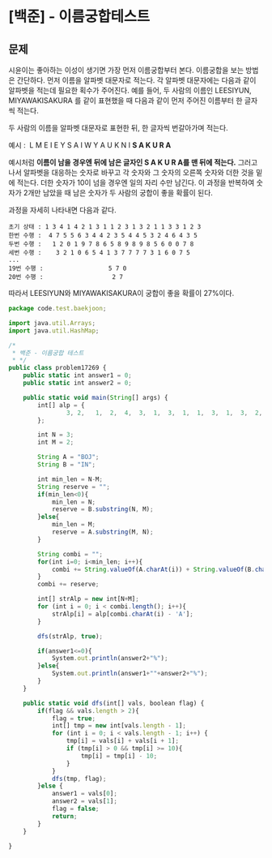 # [백준] - 이름궁합테스트

## 문제

시윤이는 좋아하는 이성이 생기면 가장 먼저 이름궁합부터 본다. 이름궁합을 보는 방법은 간단하다. 먼저 이름을 알파벳 대문자로 적는다. 각 알파벳 대문자에는 다음과 같이 알파벳을 적는데 필요한 획수가 주어진다. 예를 들어, 두 사람의 이름인 LEESIYUN, MIYAWAKISAKURA 를 같이 표현했을 때 다음과 같이 먼저 주어진 이름부터 한 글자씩 적는다.

두 사람의 이름을 알파벳 대문자로 표현한 뒤, 한 글자씩 번갈아가며 적는다.

예시 :  L M E I E Y S A I W Y A U K N I **S A K U R A**

예시처럼 **이름이 남을 경우엔 뒤에 남은 글자인 S A K U R A를 맨 뒤에 적는다.** 그러고 나서 알파벳을 대응하는 숫자로 바꾸고 각 숫자와 그 숫자의 오른쪽 숫자와 더한 것을 밑에 적는다. 더한 숫자가 10이 넘을 경우엔 일의 자리 수만 남긴다. 이 과정을 반복하여 숫자가 2개만 남았을 때 남은 숫자가 두 사람의 궁합이 좋을 확률이 된다.

과정을 자세히 나타내면 다음과 같다.

```
초기 상태 : 1 3 4 1 4 2 1 3 1 1 2 3 1 3 2 1 1 3 3 1 2 3
한번 수행 :  4 7 5 5 6 3 4 4 2 3 5 4 4 5 3 2 4 6 4 3 5
두번 수행 :   1 2 0 1 9 7 8 6 5 8 9 8 9 8 5 6 0 0 7 8
세번 수행 :    3 2 1 0 6 5 4 1 3 7 7 7 7 3 1 6 0 7 5
...
19번 수행 :                  5 7 0
20번 수행 :                   2 7

```

따라서 LEESIYUN와 MIYAWAKISAKURA이 궁합이 좋을 확률이 27%이다.

```jsx
package code.test.baekjoon;

import java.util.Arrays;
import java.util.HashMap;

/*
 * 백준 - 이름궁합 테스트
 * */
public class problem17269 {
    public static int answer1 = 0;
    public static int answer2 = 0;

    public static void main(String[] args) {
        int[] alp = {
                3, 2,	1,	2,	4,	3,	1,	3,	1,	1,	3,	1,	3,	2,	1,	2,	2,	2,	1,	2,	1,	1,	1,	2,	2,	1
        };

        int N = 3;
        int M = 2;

        String A = "BOJ";
        String B = "IN";

        int min_len = N-M;
        String reserve = "";
        if(min_len<0){
            min_len = N;
            reserve = B.substring(N, M);
        }else{
            min_len = M;
            reserve = A.substring(M, N);
        }

        String combi = "";
        for(int i=0; i<min_len; i++){
            combi += String.valueOf(A.charAt(i)) + String.valueOf(B.charAt(i));
        }
        combi += reserve;

        int[] strAlp = new int[N+M];
        for (int i = 0; i < combi.length(); i++){
            strAlp[i] = alp[combi.charAt(i) - 'A'];
        }

        dfs(strAlp, true);

        if(answer1<=0){
            System.out.println(answer2+"%");
        }else{
            System.out.println(answer1+""+answer2+"%");
        }
    }

    public static void dfs(int[] vals, boolean flag) {
        if(flag && vals.length > 2){
            flag = true;
            int[] tmp = new int[vals.length - 1];
            for (int i = 0; i < vals.length - 1; i++) {
                tmp[i] = vals[i] + vals[i + 1];
                if (tmp[i] > 0 && tmp[i] >= 10){
                    tmp[i] = tmp[i] - 10;
                }
            }
            dfs(tmp, flag);
        }else {
            answer1 = vals[0];
            answer2 = vals[1];
            flag = false;
            return;
        }
    }

}
```